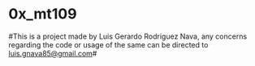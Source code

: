 # 0x_mt109

#This is a project made by Luis Gerardo Rodriguez Nava, any concerns regarding the code or usage of the same can be directed to luis.gnava85@gmail.com#
